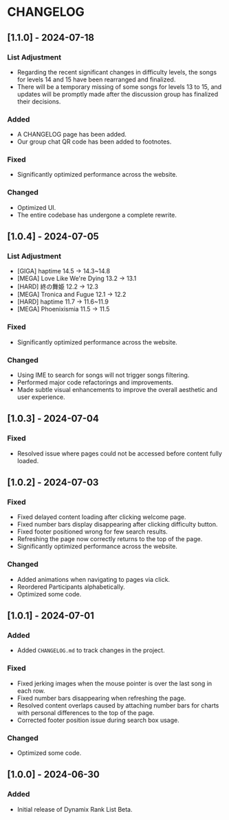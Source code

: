 # CHANGELOG

## [1.1.0] - 2024-07-18

### List Adjustment

-   Regarding the recent significant changes in difficulty levels, the songs for levels 14 and 15 have been rearranged and finalized.
-   There will be a temporary missing of some songs for levels 13 to 15, and updates will be promptly made after the discussion group has finalized their decisions.

### Added

-   A CHANGELOG page has been added.
-   Our group chat QR code has been added to footnotes.

### Fixed

-   Significantly optimized performance across the website.

### Changed

-   Optimized UI.
-   The entire codebase has undergone a complete rewrite.

## [1.0.4] - 2024-07-05

### List Adjustment

-   [GIGA] haptime 14.5 → 14.3~14.8
-   [MEGA] Love Like We're Dying 13.2 → 13.1
-   [HARD] 終の舞姫 12.2 → 12.3
-   [MEGA] Tronica and Fugue 12.1 → 12.2
-   [HARD] haptime 11.7 → 11.6~11.9
-   [MEGA] Phoenixismia 11.5 → 11.5

### Fixed

-   Significantly optimized performance across the website.

### Changed

-   Using IME to search for songs will not trigger songs filtering.
-   Performed major code refactorings and improvements.
-   Made subtle visual enhancements to improve the overall aesthetic and user experience.

## [1.0.3] - 2024-07-04

### Fixed

-   Resolved issue where pages could not be accessed before content fully loaded.

## [1.0.2] - 2024-07-03

### Fixed

-   Fixed delayed content loading after clicking welcome page.
-   Fixed number bars display disappearing after clicking difficulty button.
-   Fixed footer positioned wrong for few search results.
-   Refreshing the page now correctly returns to the top of the page.
-   Significantly optimized performance across the website.

### Changed

-   Added animations when navigating to pages via click.
-   Reordered Participants alphabetically.
-   Optimized some code.

## [1.0.1] - 2024-07-01

### Added

-   Added `CHANGELOG.md` to track changes in the project.

### Fixed

-   Fixed jerking images when the mouse pointer is over the last song in each row.
-   Fixed number bars disappearing when refreshing the page.
-   Resolved content overlaps caused by attaching number bars for charts with personal differences to the top of the page.
-   Corrected footer position issue during search box usage.

### Changed

-   Optimized some code.

## [1.0.0] - 2024-06-30

### Added

-   Initial release of Dynamix Rank List Beta.
